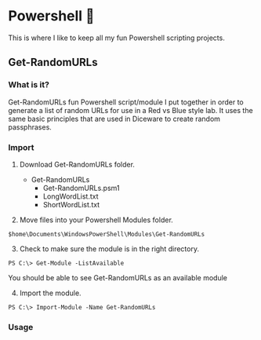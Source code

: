 # Powershell :turtle:
This is where I like to keep all my fun Powershell scripting projects.

Get-RandomURLs
--------------
   ### What is it? 
 
 Get-RandomURLs fun Powershell script/module I put together in order to generate a list of random URLs for use in a Red vs 
 Blue style lab. It uses the same basic principles that are used in Diceware to create random passphrases. 

  ### Import 
    
  1. Download Get-RandomURLs folder.  
     
     - Get-RandomURLs
       - Get-RandomURLs.psm1
       - LongWordList.txt
       - ShortWordList.txt
  
  2. Move files into your Powershell Modules folder.
  
    $home\Documents\WindowsPowerShell\Modules\Get-RandomURLs
    
  3. Check to make sure the module is in the right directory.
  
    PS C:\> Get-Module -ListAvailable
    
   You should be able to see Get-RandomURLs as an available module
  
  4. Import the module.
  
    PS C:\> Import-Module -Name Get-RandomURLs
    
 ### Usage
    
    
     
     
